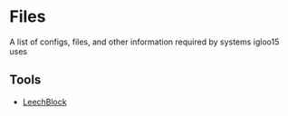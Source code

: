 # Files

A list of configs, files, and other information required by systems igloo15 uses

## Tools

- [LeechBlock](https://chrome.google.com/webstore/detail/leechblock-ng/blaaajhemilngeeffpbfkdjjoefldkok?hl=en)
